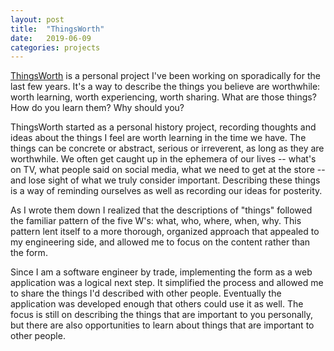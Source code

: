 ```yaml
---
layout: post
title:  "ThingsWorth"
date:   2019-06-09
categories: projects
---
```


[ThingsWorth](https://thingsworth.org/) is a personal project I've been working on sporadically for the last few years.  It's a way to describe the things you believe are worthwhile: worth learning, worth experiencing, worth sharing. What are those things? How do you learn them? Why should you?

ThingsWorth started as a personal history project, recording thoughts and ideas about the things I feel are worth learning in the time we have. The things can be concrete or abstract, serious or irreverent, as long as they are worthwhile. We often get caught up in the ephemera of our lives -- what's on TV, what people said on social media, what we need to get at the store -- and lose sight of what we truly consider important. Describing these things is a way of reminding ourselves as well as recording our ideas for posterity.

As I wrote them down I realized that the descriptions of "things" followed the familiar pattern of the five W's: what, who, where, when, why. This pattern lent itself to a more thorough, organized approach that appealed to my engineering side, and allowed me to focus on the content rather than the form.

Since I am a software engineer by trade, implementing the form as a web application was a logical next step. It simplified the process and allowed me to share the things I'd described with other people. Eventually the application was developed enough that others could use it as well. The focus is still on describing the things that are important to you personally, but there are also opportunities to learn about things that are important to other people.